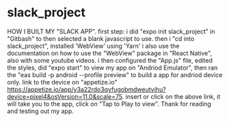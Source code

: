 # slack_project
HOW I BUILT MY "SLACK APP".
first step: i did "expo init slack_project" in "Gitbash" to then selected a blank javascript to use.
then i "cd into slack_project", installed 'WebView' using 'Yarn'
i also use the documentation on how to use the "WebView" package in "React Native", also with some youtube videos.
i then configured the "App.js" file, edited the styles, did "expo start" to view my app on "Andriod Emulator",
then ran the "eas build -p android --profile preview" to build a app for andriod device only.
link to the device on "appetize.io" https://appetize.io/app/y3a22rdo3qyfugobmdweutvihu?device=pixel4&osVersion=11.0&scale=75.
insert or click on the above link, it will take you to the app, click on "Tap to Play to view".
Thank for reading and testing out my app.
